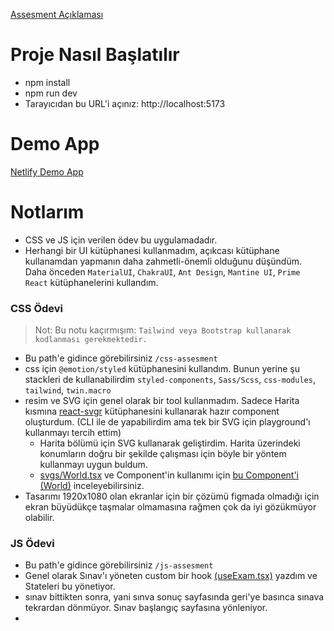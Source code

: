[Assesment Açıklaması](./ASSESMENT.md)

# Proje Nasıl Başlatılır
- npm install
- npm run dev
- Tarayıcıdan bu URL'i açınız: http://localhost:5173
# Demo App

[Netlify Demo App](https://feyzullah-yildiz-2024-01-13-fe-case.netlify.app/)

# Notlarım

- CSS ve JS için verilen ödev bu uygulamadadır.
- Herhangi bir UI kütüphanesi kullanmadım, açıkcası kütüphane kullanamdan yapmanın daha zahmetli-önemli olduğunu düşündüm. Daha önceden `MaterialUI`, `ChakraUI`, `Ant Design`, `Mantine UI`, `Prime React` kütüphanelerini kullandım.

### CSS Ödevi

> Not: Bu notu kaçırmışım: `Tailwind veya Bootstrap kullanarak kodlanması gerekmektedir.`

- Bu path'e gidince görebilirsiniz `/css-assesment`
- css için `@emotion/styled` kütüphanesini kullandım. Bunun yerine şu stackleri de kullanabilirdim `styled-components`, `Sass/Scss`, `css-modules`, `tailwind`, `twin.macro`
- resim ve SVG için genel olarak bir tool kullanmadım. Sadece Harita kısmına [react-svgr](https://react-svgr.com/) kütüphanesini kullanarak hazır component oluşturdum. (CLI ile de yapabilirdim ama tek bir SVG için playground'ı kullanmayı tercih ettim)
  - Harita bölümü için SVG kullanarak geliştirdim. Harita üzerindeki konumların doğru bir şekilde çalışması için böyle bir yöntem kullanmayı uygun buldum.
  - [svgs/World.tsx](src/page/css-assessment/side/SideF/component/World/svgs/World.tsx) ve Component'in kullanımı için [bu Component'i (World)](src\page\css-assessment\side\SideF\component\World\index.tsx) inceleyebilirsiniz.
- Tasarımı 1920x1080 olan ekranlar için bir çözümü figmada olmadığı için ekran büyüdükçe taşmalar olmamasına rağmen çok da iyi gözükmüyor olabilir.

### JS Ödevi

- Bu path'e gidince görebilirsiniz `/js-assesment`
- Genel olarak Sınav'ı yöneten custom bir hook [(useExam.tsx)](src/page/js-assessment/page/Exam/hooks/useExam.tsx) yazdım ve Stateleri bu yönetiyor.
- sınav bittikten sonra, yani sınva sonuç sayfasında geri'ye basınca sınava tekrardan dönmüyor. Sınav başlangıç sayfasına yönleniyor.
-

